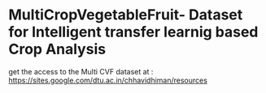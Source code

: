 # MultiCropVegetableFruit- Dataset for Intelligent transfer learnig based Crop Analysis
get the access to the Multi CVF dataset at : https://sites.google.com/dtu.ac.in/chhavidhiman/resources
